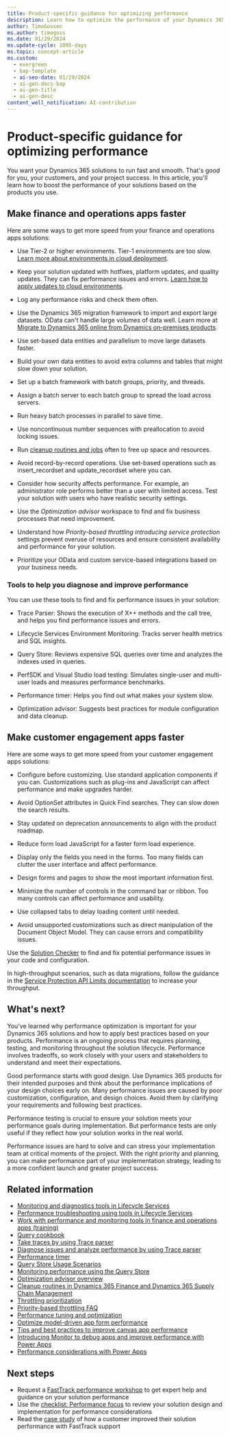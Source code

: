 ```yaml
---
title: Product-specific guidance for optimizing performance
description: Learn how to optimize the performance of your Dynamics 365 solutions depending on the apps that are part of the implementation.
author: TimoGossen
ms.author: timogoss
ms.date: 01/29/2024
ms.update-cycle: 1095-days
ms.topic: concept-article
ms.custom:
  - evergreen
  - bap-template
  - ai-seo-date: 01/29/2024
  - ai-gen-docs-bap
  - ai-gen-title
  - ai-gen-desc
content_well_notification: AI-contribution
---
```


# Product-specific guidance for optimizing performance

You want your Dynamics 365 solutions to run fast and smooth. That's good for you, your customers, and your project success. In this article, you'll learn how to boost the performance of your solutions based on the products you use.

## Make finance and operations apps faster

Here are some ways to get more speed from your finance and operations apps solutions:

- Use Tier-2 or higher environments. Tier-1 environments are too slow. [Learn more about environments in cloud deployment](/dynamics365/fin-ops-core/dev-itpro/deployment/cloud-deployment-overview).

- Keep your solution updated with hotfixes, platform updates, and quality updates. They can fix performance issues and errors. [Learn how to apply updates to cloud environments](/dynamics365/fin-ops-core/dev-itpro/deployment/apply-deployable-package-system).

- Log any performance risks and check them often.

- Use the Dynamics 365 migration framework to import and export large datasets. OData can't handle large volumes of data well. Learn more at [Migrate to Dynamics 365 online from Dynamics on-premises products](../migrate/overview.md).

- Use set-based data entities and parallelism to move large datasets faster.

- Build your own data entities to avoid extra columns and tables that might slow down your solution.

- Set up a batch framework with batch groups, priority, and threads.

- Assign a batch server to each batch group to spread the load across servers.

- Run heavy batch processes in parallel to save time.

- Use noncontinuous number sequences with preallocation to avoid locking issues.

- Run [cleanup routines and jobs](/dynamics365/fin-ops-core/dev-itpro/sysadmin/cleanuproutines) often to free up space and resources.

- Avoid record-by-record operations. Use set-based operations such as insert\_recordset and update\_recordset where you can.

- Consider how security affects performance. For example, an administrator role performs better than a user with limited access. Test your solution with users who have realistic security settings.

- Use the *Optimization advisor* workspace to find and fix business processes that need improvement.

- Understand how *Priority-based throttling introducing service protection* settings prevent overuse of resources and ensure consistent availability and performance for your solution.

- Prioritize your OData and custom service-based integrations based on your business needs.

### Tools to help you diagnose and improve performance

You can use these tools to find and fix performance issues in your solution:

- Trace Parser: Shows the execution of X++ methods and the call tree, and helps you find performance issues and errors.

- Lifecycle Services Environment Monitoring: Tracks server health metrics and SQL insights.

- Query Store: Reviews expensive SQL queries over time and analyzes the indexes used in queries.

- PerfSDK and Visual Studio load testing: Simulates single-user and multi-user loads and measures performance benchmarks.

- Performance timer: Helps you find out what makes your system slow.

- Optimization advisor: Suggests best practices for module configuration and data cleanup.

## Make customer engagement apps faster

Here are some ways to get more speed from your customer engagement apps solutions:

- Configure before customizing. Use standard application components if you can. Customizations such as plug-ins and JavaScript can affect performance and make upgrades harder.

- Avoid OptionSet attributes in Quick Find searches. They can slow down the search results.

- Stay updated on deprecation announcements to align with the product roadmap.

- Reduce form load JavaScript for a faster form load experience.

- Display only the fields you need in the forms. Too many fields can clutter the user interface and affect performance.

- Design forms and pages to show the most important information first.

- Minimize the number of controls in the command bar or ribbon. Too many controls can affect performance and usability.

- Use collapsed tabs to delay loading content until needed.

- Avoid unsupported customizations such as direct manipulation of the Document Object Model. They can cause errors and compatibility issues.

Use the [Solution Checker](/powerapps/maker/data-platform/use-powerapps-checker) to find and fix potential performance issues in your code and configuration.

In high-throughput scenarios, such as data migrations, follow the guidance in the [Service Protection API Limits documentation](/powerapps/developer/data-platform/api-limits#how-to-maximize-throughput) to increase your throughput.

## What's next?

You've learned why performance optimization is important for your Dynamics 365 solutions and how to apply best practices based on your products. Performance is an ongoing process that requires planning, testing, and monitoring throughout the solution lifecycle. Performance involves tradeoffs, so work closely with your users and stakeholders to understand and meet their expectations.

Good performance starts with good design. Use Dynamics 365 products for their intended purposes and think about the performance implications of your design choices early on. Many performance issues are caused by poor customization, configuration, and design choices. Avoid them by clarifying your requirements and following best practices.

Performance testing is crucial to ensure your solution meets your performance goals during implementation. But performance tests are only useful if they reflect how your solution works in the real world.

Performance issues are hard to solve and can stress your implementation team at critical moments of the project. With the right priority and planning, you can make performance part of your implementation strategy, leading to a more confident launch and greater project success.

## Related information

- [Monitoring and diagnostics tools in Lifecycle Services](/dynamics365/fin-ops-core/dev-itpro/lifecycle-services/monitoring-diagnostics)
- [Performance troubleshooting using tools in Lifecycle Services](/dynamics365/fin-ops-core/dev-itpro/lifecycle-services/performancetroubleshooting)
- [Work with performance and monitoring tools in finance and operations apps (training)](/learn/modules/performance-monitoring-finance-operations/)
- [Query cookbook](/dynamics365/fin-ops-core/dev-itpro/lifecycle-services/querycookbook)
- [Take traces by using Trace parser](/dynamics365/fin-ops-core/dev-itpro/perf-test/trace-trace-tutorial)
- [Diagnose issues and analyze performance by using Trace parser](/dynamics365/fin-ops-core/dev-itpro/perf-test/trace-parser)
- [Performance timer](/dynamics365/fin-ops-core/dev-itpro/perf-test/performance-timer)
- [Query Store Usage Scenarios](/sql/relational-databases/performance/query-store-usage-scenarios)
- [Monitoring performance using the Query Store](/sql/relational-databases/performance/monitoring-performance-by-using-the-query-store)
- [Optimization advisor overview](/dynamics365/fin-ops-core/dev-itpro/sysadmin/optimization-advisor-overview)
- [Cleanup routines in Dynamics 365 Finance and Dynamics 365 Supply Chain Management](/dynamics365/fin-ops-core/dev-itpro/sysadmin/cleanuproutines)
- [Throttling prioritization](/dynamics365/fin-ops-core/dev-itpro/data-entities/priority-based-throttling)
- [Priority-based throttling FAQ](/dynamics365/fin-ops-core/dev-itpro/data-entities/throttling-faq)
- [Performance tuning and optimization](/power-platform/admin/performance-tuning-and-optimization)
- [Optimize model-driven app form performance](/powerapps/maker/model-driven-apps/optimize-form-performance)
- [Tips and best practices to improve canvas app performance](/powerapps/maker/canvas-apps/performance-tips)
- [Introducing Monitor to debug apps and improve performance with Power Apps](https://powerapps.microsoft.com/blog/introducing-monitor-to-debug-apps-and-improve-performance/)
- [Performance considerations with Power Apps](https://powerapps.microsoft.com/blog/performance-considerations-with-powerapps/)

## Next steps

- Request a [FastTrack performance workshop](performing-solution-workshop-strategy.md) to get expert help and guidance on your solution performance
- Use the [checklist: Performance focus](performing-solution-product-checklist.md) to review your solution design and implementation for performance considerations
- Read the [case study](performing-solution-product-case-study.md) of how a customer improved their solution performance with FastTrack support
